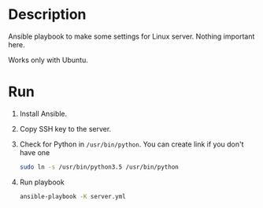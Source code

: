 # Description

Ansible playbook to make some settings for Linux server. Nothing important here.

Works only with Ubuntu.

# Run

1. Install Ansible.

2. Copy SSH key to the server.

3. Check for Python in `/usr/bin/python`. You can create link if you don't have one

    ```sh
    sudo ln -s /usr/bin/python3.5 /usr/bin/python
    ```

4. Run playbook

    ```sh
    ansible-playbook -K server.yml
    ```

